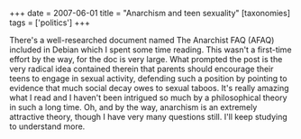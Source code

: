 +++
date = 2007-06-01
title = "Anarchism and teen sexuality"
[taxonomies]
tags = ['politics']
+++

There's a well-researched document named The Anarchist FAQ (AFAQ)
included in Debian which I spent some time reading. This wasn't a
first-time effort by the way, for the doc is very large. What prompted
the post is the very radical idea contained therein that parents should
encourage their teens to engage in sexual activity, defending such a
position by pointing to evidence that much social decay owes to sexual
taboos. It's really amazing what I read and I haven't been intrigued
so much by a philosophical theory in such a long time. Oh, and by the
way, anarchism is an extremely attractive theory, though I have very
many questions still. I'll keep studying to understand more.
